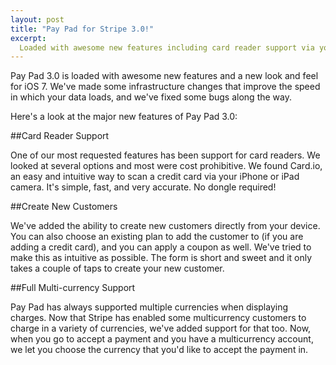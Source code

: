 ```yaml
---
layout: post
title: "Pay Pad for Stripe 3.0!"
excerpt:
  Loaded with awesome new features including card reader support via your device camera!
---
```


Pay Pad 3.0 is loaded with awesome new features and a new look and feel for iOS 7. We've made some 
infrastructure changes that improve the speed in which your data loads, and we've fixed some bugs along the way.

Here's a look at the major new features of Pay Pad 3.0:

##Card Reader Support

One of our most requested features has been support for card readers. We looked at several options and most 
were cost prohibitive. We found Card.io, an easy and intuitive way to scan a credit card via your iPhone or iPad 
camera. It's simple, fast, and very accurate. No dongle required!

##Create New Customers

We've added the ability to create new customers directly from your device. You can also choose an existing plan 
to add the customer to (if you are adding a credit card), and you can apply a coupon as well. We've tried to make 
this as intuitive as possible. The form is short and sweet and it only takes a couple of taps to create your new 
customer.

##Full Multi-currency Support

Pay Pad has always supported multiple currencies when displaying charges. Now that Stripe has enabled some multicurrency 
customers to charge in a variety of currencies, we've added support for that too. Now, when you go to accept a payment 
and you have a multicurrency account, we let you choose the currency that you'd like to accept the payment in.